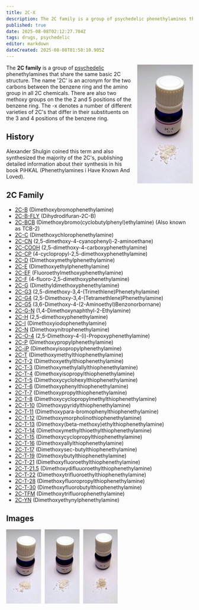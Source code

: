 ```yaml
---
title: 2C-X
description: The 2C family is a group of psychedelic phenethylamines that share the same basic 2C structure. The name '2C' is an acronym for the two carbons between the...
published: true
date: 2025-08-08T02:12:27.704Z
tags: drugs, psychedelic
editor: markdown
dateCreated: 2025-08-08T01:58:10.905Z
---
```


<img src="/assets/2cc.jpg" alt="2C-C vial and powder" width="150" style="float: right; margin-left: 10px;" />

The **2C family** is a group of [psychedelic](/en/psychedelics) phenethylamines that share the same basic 2C structure. The name '2C' is an acronym for the two carbons between the benzene ring and the amino group in all 2C chemicals. There are also two methoxy groups on the the 2 and 5 positions of the benzene ring. The -x denotes a number of different varieties of 2C's that differ in their substituents on the 3 and 4 positions of the benzene ring.

## History
Alexander Shulgin coined this term and also synthesized the majority of the 2C's, publishing detailed information about their synthesis in his book PiHKAL (Phenethylamines i Have Known And Loved).

## 2C Family

* [2C-B](/en/psychedelics/2c-b) (Dimethoxybromophenethylamine)
* [2C-B-FLY](/en/psychedelics/2c-b-fly) (Dihydrodifuran-2C-B)
* [2C-BCB](/en/psychedelics/2c-bcb) (Dimethoxybromo(cyclobutylphenyl)ethylamine) (Also known as TCB-2) 
* [2C-C](/en/2c-c) (Dimethoxychlorophenethylamine)
* [2C-CN](/en/2c-cn) (2,5-dimethoxy-4-cyanophenyl)-2-aminoethane)
* [2C-COOH](/en/2c-cooh) (2,5-dimethoxy-4-carboxyphenethylamine)
* [2C-CP](/en/2c-cp) (4-cyclopropyl-2,5-dimethoxyphenethylamine)
* [2C-D](/en/psychedelics/2c-d) (Dimethoxymethylphenethylamine)
* [2C-E](/en/stimulants/2c-e) (Dimethoxyethylphenethylamine)
* [2C-EF](/en/stimulants/2c-ef) (Fluoroethylmethoxyphenethylamine)
* [2C-F](/en/2c-f) (4-fluoro-2,5-dimethoxyphenethylamine)
* [2C-G](/en/2c-g) (Dimethyldimethoxyphenethylamine)
* [2C-G3](/en/2c-g3) (2,5-dimethoxy-3,4-(Trimethlene)Phenetyhylamine)
* [2C-G4](/en/2c-g4) (2,5-Dimethoxy-3,4-(Tetramethlene)Phenethylamine)
* [2C-G5](/en/2c-g5) (3,6-Dimethoxy-4-(2-Aminoethyl)Benzonorbornane)
* [2C-G-N](/en/2c-g-n) (1,4-Dimethoxynaphthyl-2-Ethylamine)
* [2C-H](/en/2c-h) (2,5-dimethoxyphenethylamine)
* [2C-I](/en/2c-i) (Dimethoxyiodophenethylamine)
* [2C-N](/en/2c-n) (Dimethoxynitrophenethylamine)
* [2C-O-4](/en/2c-o-4) (2,5-Dimethoxy-4-(i)-Propoxyphenethylamine)
* [2C-P](/en/psychedelics/2c-p) (Dimethoxypropylphenethylamine)
* [2C-iP](/en/2c-ip) (Dimethoxyisopropylphenethylamine)
* [2C-T](/en/2c-t) (Dimethoxymethylthiophenethylamine)
* [2C-T-2](/en/2c-t-2) (Dimethoxyethylthiophenethylamine)
* [2C-T-3](/en/2c-t-3) (Dimethoxymethylallylthiophenethylamine)
* [2C-T-4](/en/2c-t-4) (Dimethoxyisopropylthiophenethylamine)
* [2C-T-5](/en/2c-t-5) (Dimethoxycyclohexylthiophenethylamine)
* [2C-T-6](/en/2c-t-6) (Dimethoxyphenylthiophenethylamine)
* [2C-T-7](/en/2c-t-7) (Dimethoxypropylthiophenethylamine)
* [2C-T-8](/en/2c-t-8) (Dimethoxycyclopropylmethylthiophenethylamine)
* [2C-T-10](/en/2c-t-10) (Dimethoxypyridylthiophenethylamine)
* [2C-T-11](/en/2c-t-11) (Dimethoxypara-bromophenylthiophenethylamine)
* [2C-T-12](/en/2c-t-12) (Dimethoxymorpholinothiophenethylamine)
* [2C-T-13](/en/2c-t-13) (Dimethoxy(beta-methoxy)ethylthiophenethylamine)
* [2C-T-14](/en/2c-t-14) (Dimethoxymethylthioethylthiophenethylamine)
* [2C-T-15](/en/2c-t-15) (Dimethoxycyclopropylthiophenethylamine)
* [2C-T-16](/en/2c-t-16) (Dimethoxyallylthiophenethylamine)
* [2C-T-17](/en/2c-t-17) (Dimethoxysec-butylthiophenethylamine)
* [2C-T-19](/en/2c-t-19) (Dimethoxybutylthiophenethylamine)
* [2C-T-21](/en/2c-t-21) (Dimethoxyfluoroethylthiophenethylamine)
* [2C-T-21.5](/en/2c-t-21.5) (Dimethoxydifluuoroethylthiophenethylamine)
* [2C-T-22](/en/2c-t-22) (Dimethoxytrifluoroethylthiophenethylamine)
* [2C-T-28](/en/2c-t-28) (Dimethoxyfluoropropylthiophenethylamine)
* [2C-T-30](/en/2c-t-30) (Dimethoxyfluorobutylthiophenethylamine)
* [2C-TFM](/en/2c-tfm) (Dimethoxytrifluorophenethylamine)
* [2C-YN](/en/2c-yn) (Dimethoxyethynylphenethylamine)

## Images

<div style="display: flex; gap: 10px; flex-wrap: wrap;">
<img src="/assets/2cb.jpg" alt="2C-B" height="200" />
<img src="/assets/2cc.jpg" alt="2C-C" height="200" />
<img src="/assets/2ce.jpg" alt="2C-E" height="200" />
</div>